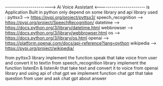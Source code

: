-----------------------> Ai Voice Assistant <-----------------------
is Application Built in python only
depend on some library and api
library used : pyttsx3 --> https://pypi.org/project/pyttsx3/
               speech_recognition --> https://pypi.org/project/SpeechRecognition/
               datetime --> https://docs.python.org/3/library/datetime.html
               webbrowser --> https://docs.python.org/3/library/webbrowser.html
               os --> https://docs.python.org/3/library/os.html
               openai --> https://platform.openai.com/docs/api-reference?lang=python
               wikipedia --> https://pypi.org/project/wikipedia/

from pyttsx3 library implement the function speak that take voice from user and convert it to text\n
from speech_recognition library implement the function listenEn & listenAr that take text and convert it to voice
from openai library and using api of chat gpt we implement function chat gpt that take question from user and ask chat gpt about answer
